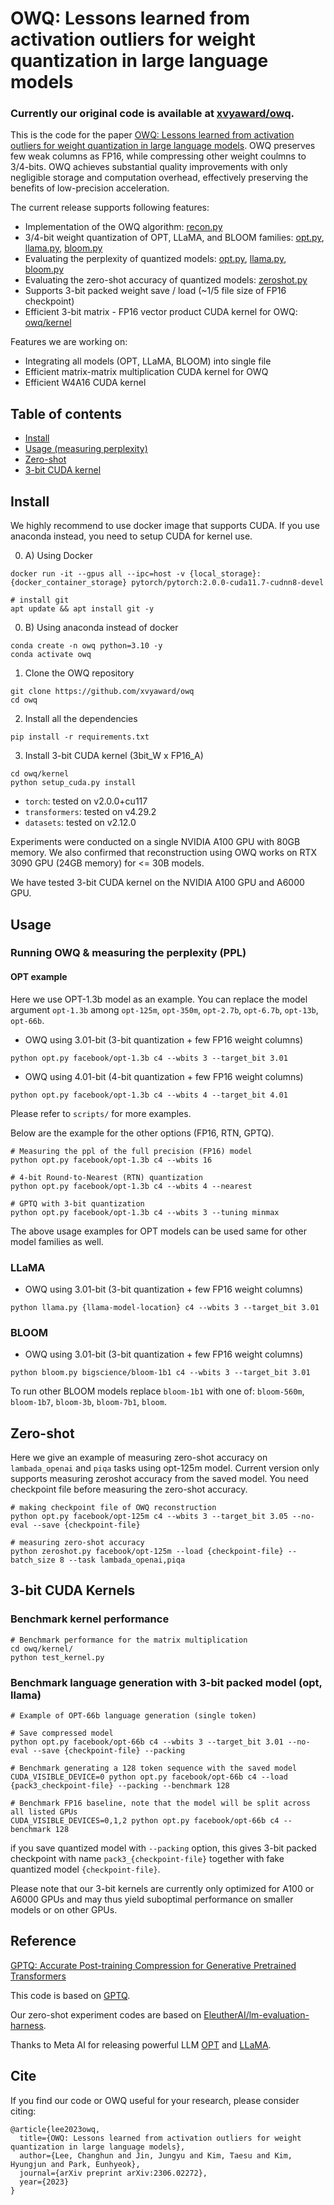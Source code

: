 # OWQ: Lessons learned from activation outliers for weight quantization in large language models
 
### Currently our original code is available at [xvyaward/owq](https://github.com/xvyaward/owq).


This is the code for the paper [OWQ: Lessons learned from activation outliers for weight quantization in large language models](https://arxiv.org/abs/2306.02272). OWQ preserves few weak columns as FP16, while compressing other weight coulmns to 3/4-bits. OWQ achieves substantial quality improvements with only negligible storage
and computation overhead, effectively preserving the benefits of low-precision acceleration.


The current release supports following features:
* Implementation of the OWQ algorithm: [recon.py](https://github.com/xvyaward/owq/blob/main/owq/recon.py)
* 3/4-bit weight quantization of OPT, LLaMA, and BLOOM families: [opt.py](https://github.com/xvyaward/owq/blob/main/opt.py), [llama.py](https://github.com/xvyaward/owq/blob/main/llama.py), [bloom.py](https://github.com/xvyaward/owq/blob/main/bloom.py)
* Evaluating the perplexity of quantized models: [opt.py](https://github.com/xvyaward/owq/blob/main/opt.py), [llama.py](https://github.com/xvyaward/owq/blob/main/llama.py), [bloom.py](https://github.com/xvyaward/owq/blob/main/bloom.py)
* Evaluating the zero-shot accuracy of quantized models: [zeroshot.py](https://github.com/xvyaward/owq/blob/main/zeroshot.py)
* Supports 3-bit packed weight save / load (~1/5 file size of FP16 checkpoint)
* Efficient 3-bit matrix - FP16 vector product CUDA kernel for OWQ: [owq/kernel](https://github.com/xvyaward/owq/tree/main/owq/kernel)


Features we are working on:
* Integrating all models (OPT, LLaMA, BLOOM) into single file
* Efficient matrix-matrix multiplication CUDA kernel for OWQ
* Efficient W4A16 CUDA kernel 

## Table of contents
* [Install](#install)
* [Usage (measuring perplexity)](#usage)
* [Zero-shot](#zero-shot)
* [3-bit CUDA kernel](#3-bit-cuda-kernels)

## Install
We highly recommend to use docker image that supports CUDA. If you use anaconda instead, you need to setup CUDA for kernel use.

0. A) Using Docker
```
docker run -it --gpus all --ipc=host -v {local_storage}:{docker_container_storage} pytorch/pytorch:2.0.0-cuda11.7-cudnn8-devel

# install git
apt update && apt install git -y
```

0. B) Using anaconda instead of docker
```
conda create -n owq python=3.10 -y
conda activate owq
```

1. Clone the OWQ repository
```
git clone https://github.com/xvyaward/owq
cd owq
```
2. Install all the dependencies

```
pip install -r requirements.txt
```
3. Install 3-bit CUDA kernel (3bit_W x FP16_A)
```
cd owq/kernel
python setup_cuda.py install
```
* `torch`: tested on v2.0.0+cu117
* `transformers`: tested on v4.29.2
* `datasets`: tested on v2.12.0

Experiments were conducted on a single NVIDIA A100 GPU with 80GB memory. We also confirmed that reconstruction using OWQ works on RTX 3090 GPU (24GB memory) for <= 30B models.

We have tested 3-bit CUDA kernel on the NVIDIA A100 GPU and A6000 GPU.

## Usage

### Running OWQ & measuring the perplexity (PPL)


#### OPT example
Here we use OPT-1.3b model as an example. You can replace the model argument `opt-1.3b` among `opt-125m`, `opt-350m`, `opt-2.7b`, `opt-6.7b`, `opt-13b`, `opt-66b`.

* OWQ using 3.01-bit (3-bit quantization + few FP16 weight columns)
```
python opt.py facebook/opt-1.3b c4 --wbits 3 --target_bit 3.01
```
* OWQ using 4.01-bit (4-bit quantization + few FP16 weight columns)
```
python opt.py facebook/opt-1.3b c4 --wbits 4 --target_bit 4.01
```
Please refer to `scripts/` for more examples.

Below are the example for the other options (FP16, RTN, GPTQ). 
```
# Measuring the ppl of the full precision (FP16) model
python opt.py facebook/opt-1.3b c4 --wbits 16

# 4-bit Round-to-Nearest (RTN) quantization
python opt.py facebook/opt-1.3b c4 --wbits 4 --nearest

# GPTQ with 3-bit quantization
python opt.py facebook/opt-1.3b c4 --wbits 3 --tuning minmax
```



The above usage examples for OPT models can be used same for other model families as well.
### LLaMA
* OWQ using 3.01-bit (3-bit quantization + few FP16 weight columns)
```
python llama.py {llama-model-location} c4 --wbits 3 --target_bit 3.01
```

### BLOOM
* OWQ using 3.01-bit (3-bit quantization + few FP16 weight columns)
```
python bloom.py bigscience/bloom-1b1 c4 --wbits 3 --target_bit 3.01
```

To run other BLOOM models replace `bloom-1b1` with one of: `bloom-560m`, `bloom-1b7`, `bloom-3b`, `bloom-7b1`, `bloom`.


## Zero-shot
Here we give an example of measuring zero-shot accuracy on `lambada_openai` and `piqa` tasks using opt-125m model.
Current version only supports measuring zeroshot accuracy from the saved model. You need checkpoint file before measuring the zero-shot accuracy.
```
# making checkpoint file of OWQ reconstruction
python opt.py facebook/opt-125m c4 --wbits 3 --target_bit 3.05 --no-eval --save {checkpoint-file}

# measuring zero-shot accuracy
python zeroshot.py facebook/opt-125m --load {checkpoint-file} --batch_size 8 --task lambada_openai,piqa
```



## 3-bit CUDA Kernels 

### Benchmark kernel performance
```
# Benchmark performance for the matrix multiplication
cd owq/kernel/
python test_kernel.py
```

### Benchmark language generation with 3-bit packed model (opt, llama)
```
# Example of OPT-66b language generation (single token)

# Save compressed model
python opt.py facebook/opt-66b c4 --wbits 3 --target_bit 3.01 --no-eval --save {checkpoint-file} --packing

# Benchmark generating a 128 token sequence with the saved model
CUDA_VISIBLE_DEVICE=0 python opt.py facebook/opt-66b c4 --load {pack3_checkpoint-file} --packing --benchmark 128

# Benchmark FP16 baseline, note that the model will be split across all listed GPUs
CUDA_VISIBLE_DEVICES=0,1,2 python opt.py facebook/opt-66b c4 --benchmark 128
```
if you save quantized model with `--packing` option, this gives 3-bit packed checkpoint with name `pack3_{checkpoint-file}` together with fake quantized model `{checkpoint-file}`.

Please note that our 3-bit kernels are currently only optimized for A100 or A6000 GPUs and may thus yield suboptimal performance on smaller models or on other GPUs.



## Reference

[GPTQ: Accurate Post-training Compression for Generative Pretrained Transformers](https://arxiv.org/abs/2210.17323)

This code is based on [GPTQ](https://github.com/IST-DASLab/gptq).

Our zero-shot experiment codes are based on [EleutherAI/lm-evaluation-harness](https://github.com/EleutherAI/lm-evaluation-harness).

Thanks to Meta AI for releasing powerful LLM [OPT](https://arxiv.org/abs/2205.01068) and [LLaMA](https://arxiv.org/abs/2302.13971).
## Cite

If you find our code or OWQ useful for your research, please consider citing:

```
@article{lee2023owq,
  title={OWQ: Lessons learned from activation outliers for weight quantization in large language models},
  author={Lee, Changhun and Jin, Jungyu and Kim, Taesu and Kim, Hyungjun and Park, Eunhyeok},
  journal={arXiv preprint arXiv:2306.02272},
  year={2023}
}
```
